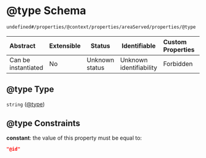# @type Schema

```txt
undefined#/properties/@context/properties/areaServed/properties/@type
```




| Abstract            | Extensible | Status         | Identifiable            | Custom Properties | Additional Properties | Access Restrictions | Defined In                                                                      |
| :------------------ | ---------- | -------------- | ----------------------- | :---------------- | --------------------- | ------------------- | ------------------------------------------------------------------------------- |
| Can be instantiated | No         | Unknown status | Unknown identifiability | Forbidden         | Allowed               | none                | [ndl-isil.schema.json\*](../../out/ndl-isil.schema.json "open original schema") |

## @type Type

`string` ([@type](ndl-isil-properties-json-ld-context-properties-areaserved-properties-type.md))

## @type Constraints

**constant**: the value of this property must be equal to:

```json
"@id"
```

